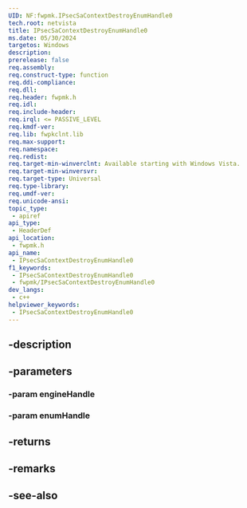 ```yaml
---
UID: NF:fwpmk.IPsecSaContextDestroyEnumHandle0
tech.root: netvista
title: IPsecSaContextDestroyEnumHandle0
ms.date: 05/30/2024
targetos: Windows
description: 
prerelease: false
req.assembly: 
req.construct-type: function
req.ddi-compliance: 
req.dll: 
req.header: fwpmk.h
req.idl: 
req.include-header: 
req.irql: <= PASSIVE_LEVEL
req.kmdf-ver: 
req.lib: fwpkclnt.lib
req.max-support: 
req.namespace: 
req.redist: 
req.target-min-winverclnt: Available starting with Windows Vista.
req.target-min-winversvr: 
req.target-type: Universal
req.type-library: 
req.umdf-ver: 
req.unicode-ansi: 
topic_type:
 - apiref
api_type:
 - HeaderDef
api_location:
 - fwpmk.h
api_name:
 - IPsecSaContextDestroyEnumHandle0
f1_keywords:
 - IPsecSaContextDestroyEnumHandle0
 - fwpmk/IPsecSaContextDestroyEnumHandle0
dev_langs:
 - c++
helpviewer_keywords:
 - IPsecSaContextDestroyEnumHandle0
---
```


## -description

## -parameters

### -param engineHandle

### -param enumHandle

## -returns

## -remarks

## -see-also

